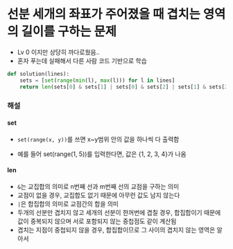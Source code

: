 # 선분 세개의 좌표가 주어졌을 때 겹치는 영역의 길이를 구하는 문제
 - Lv 0 이지만 상당히 까다로웠음..
 - 혼자 푸는데 실패해서 다른 사람 코드 기반으로 학습

```python
def solution(lines):
    sets = [set(range(min(l), max(l))) for l in lines]
    return len(sets[0] & sets[1] | sets[0] & sets[2] | sets[1] & sets[2])
```

### 해설

#### set
- `set(range(x, y))`를 쓰면 x~y범위 안의 값을 하나씩 다 출력함

- 예를 들어 set(range(1, 5))를 입력한다면, 값은 {1, 2, 3, 4}가 나옴

#### len
- `&`는 교집합의 의미로 n번째 선과 m번째 선의 교점을 구하는 의미
- 교점이 없을 경우, 교집합도 없기 때문에 아무런 값도 남지 않는다
- `|`은 합집합의 의미로 교점간의 합을 의미
- 두개의 선분만 겹치지 않고 세개의 선분이 한꺼번에 겹칠 경우, 합집합이기 때문에 값이 중복되지 않으며 서로 포함되지 않는 중첩점도 같이 계산됨
- 겹치는 지점이 중첩되지 않을 경우, 합집합이므로 그 사이의 겹치지 않는 영역은 알아서 
